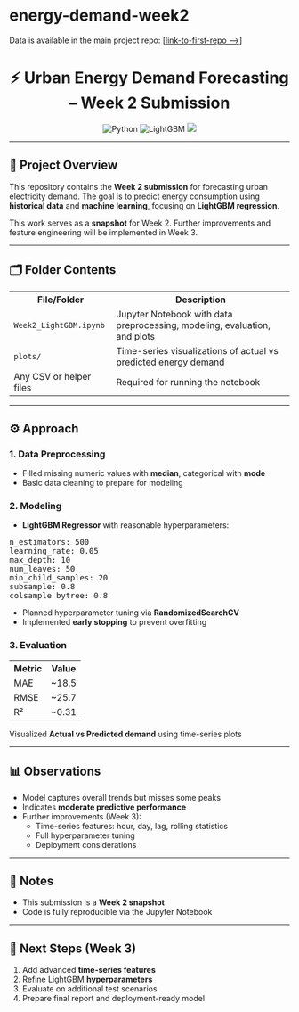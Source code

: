 # energy-demand-week2
Data is available in the main project repo: [[link-to-first-repo -->](https://github.com/lord-nirmalya/urbanenergydemand-week1.git)]

<h1 align="center">⚡ Urban Energy Demand Forecasting – Week 2 Submission</h1>

<p align="center">
   <img src="https://img.shields.io/badge/Python-3.11-blue?logo=python" alt="Python">
   <img src="https://img.shields.io/badge/LightGBM-GradientBoosting-green" alt="LightGBM">
   <img src="https://img.shields.io/badge/Platform-Jupyter%20Notebook-orange?logo=jupyter">
</p>

<hr>

<h2>📌 Project Overview</h2>
<p>This repository contains the <b>Week 2 submission</b> for forecasting urban electricity demand. The goal is to predict energy consumption using <b>historical data</b> and <b>machine learning</b>, focusing on <b>LightGBM regression</b>.</p>
<p>This work serves as a <b>snapshot</b> for Week 2. Further improvements and feature engineering will be implemented in Week 3.</p>

<hr>

<h2>🗂 Folder Contents</h2>
<table>
<tr><th>File/Folder</th><th>Description</th></tr>
<tr><td><code>Week2_LightGBM.ipynb</code></td><td>Jupyter Notebook with data preprocessing, modeling, evaluation, and plots</td></tr>
<tr><td><code>plots/</code></td><td>Time-series visualizations of actual vs predicted energy demand</td></tr>
<tr><td>Any CSV or helper files</td><td>Required for running the notebook</td></tr>
</table>

<hr>

<h2>⚙️ Approach</h2>
<h3>1. Data Preprocessing</h3>
<ul>
  <li>Filled missing numeric values with <b>median</b>, categorical with <b>mode</b></li>
  <li>Basic data cleaning to prepare for modeling</li>
</ul>

<h3>2. Modeling</h3>
<ul>
  <li><b>LightGBM Regressor</b> with reasonable hyperparameters:</li>
</ul>
<pre>
n_estimators: 500
learning_rate: 0.05
max_depth: 10
num_leaves: 50
min_child_samples: 20
subsample: 0.8
colsample_bytree: 0.8
</pre>
<ul>
  <li>Planned hyperparameter tuning via <b>RandomizedSearchCV</b></li>
  <li>Implemented <b>early stopping</b> to prevent overfitting</li>
</ul>

<h3>3. Evaluation</h3>
<table>
<tr><th>Metric</th><th>Value</th></tr>
<tr><td>MAE</td><td>~18.5</td></tr>
<tr><td>RMSE</td><td>~25.7</td></tr>
<tr><td>R²</td><td>~0.31</td></tr>
</table>
<p>Visualized <b>Actual vs Predicted demand</b> using time-series plots</p>

<hr>

<h2>📊 Observations</h2>
<ul>
  <li>Model captures overall trends but misses some peaks</li>
  <li>Indicates <b>moderate predictive performance</b></li>
  <li>Further improvements (Week 3):
    <ul>
      <li>Time-series features: hour, day, lag, rolling statistics</li>
      <li>Full hyperparameter tuning</li>
      <li>Deployment considerations</li>
    </ul>
  </li>
</ul>

<hr>

<h2>📝 Notes</h2>
<ul>
  <li>This submission is a <b>Week 2 snapshot</b></li>
  <li>Code is fully reproducible via the Jupyter Notebook</li>
</ul>

<hr>

<h2>🚀 Next Steps (Week 3)</h2>
<ol>
  <li>Add advanced <b>time-series features</b></li>
  <li>Refine LightGBM <b>hyperparameters</b></li>
  <li>Evaluate on additional test scenarios</li>
  <li>Prepare final report and deployment-ready model</li>
</ol>
